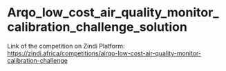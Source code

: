 # Arqo_low_cost_air_quality_monitor_calibration_challenge_solution
Link of the competition on Zindi Platform: https://zindi.africa/competitions/airqo-low-cost-air-quality-monitor-calibration-challenge
